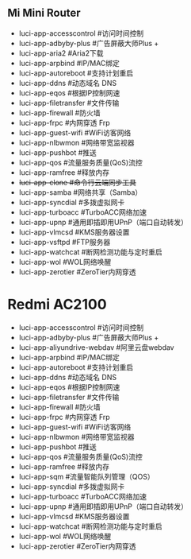 ## Mi Mini Router
- luci-app-accesscontrol    #访问时间控制
- luci-app-adbyby-plus      #广告屏蔽大师Plus +
- luci-app-aria2            #Aria2下载
- luci-app-arpbind          #IP/MAC绑定
- luci-app-autoreboot       #支持计划重启
- luci-app-ddns             #动态域名 DNS
- luci-app-eqos             #根据IP控制网速
- luci-app-filetransfer     #文件传输
- luci-app-firewall         #防火墙
- luci-app-frpc             #内网穿透 Frp
- luci-app-guest-wifi       #WiFi访客网络
- luci-app-nlbwmon          #网络带宽监视器
- luci-app-pushbot          #推送
- luci-app-qos              #流量服务质量(QoS)流控
- luci-app-ramfree          #释放内存
- ~~luci-app-clone            #命令行云端同步工具~~
- luci-app-samba            #网络共享（Samba）
- luci-app-syncdial         #多拨虚拟网卡         
- luci-app-turboacc         #TurboACC网络加速
- luci-app-upnp             #通用即插即用UPnP（端口自动转发）
- luci-app-vlmcsd           #KMS服务器设置
- luci-app-vsftpd           #FTP服务器
- luci-app-watchcat         #断网检测功能与定时重启
- luci-app-wol              #WOL网络唤醒
- luci-app-zerotier         #ZeroTier内网穿透

# Redmi AC2100
- luci-app-accesscontrol    #访问时间控制
- luci-app-adbyby-plus      #广告屏蔽大师Plus +
- luci-app-aliyundrive-webdav #阿里云盘webdav
- luci-app-arpbind          #IP/MAC绑定
- luci-app-autoreboot       #支持计划重启
- luci-app-ddns             #动态域名 DNS
- luci-app-eqos             #根据IP控制网速
- luci-app-filetransfer     #文件传输
- luci-app-firewall         #防火墙
- luci-app-frpc             #内网穿透 Frp
- luci-app-guest-wifi       #WiFi访客网络
- luci-app-nlbwmon          #网络带宽监视器
- luci-app-pushbot          #推送
- luci-app-qos              #流量服务质量(QoS)流控
- luci-app-ramfree          #释放内存
- luci-app-sqm              #流量智能队列管理（QOS）
- luci-app-syncdial         #多拨虚拟网卡         
- luci-app-turboacc         #TurboACC网络加速
- luci-app-upnp             #通用即插即用UPnP（端口自动转发）
- luci-app-vlmcsd           #KMS服务器设置
- luci-app-watchcat         #断网检测功能与定时重启
- luci-app-wol              #WOL网络唤醒
- luci-app-zerotier         #ZeroTier内网穿透
